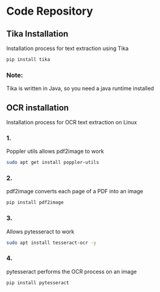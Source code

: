 # Code Repository
## Tika Installation
Installation process for text extraction using Tika
```bash
pip install tika
```
### Note:
Tika is written in Java, so you need a java runtime installed

## OCR installation
Installation process for OCR text extraction on Linux

### 1.
Poppler utils allows pdf2image to work
```bash
sudo apt get install poppler-utils
```

### 2.
pdf2image converts each page of a PDF into an image
```bash
pip install pdf2image
```

### 3.
Allows pytesseract to work
```bash
sudo apt install tesseract-ocr -y
```

### 4.
pytesseract performs the OCR process on an image
```bash
pip install pytesseract
```
